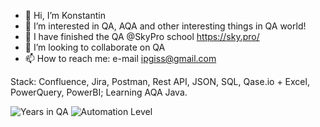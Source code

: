 - 👋 Hi, I’m Konstantin
- 👀 I’m interested in QA, AQA and other interesting things in QA world!
- 🌱 I have finished the QA @SkyPro school https://sky.pro/
- 💞️ I’m looking to collaborate on QA
- 📫 How to reach me: e-mail ipgiss@gmail.com

Stack:
Confluence, Jira, Postman, Rest API, JSON, SQL, Qase.io + Excel, PowerQuery, PowerBI;
Learning AQA Java.



<!---
ipgiss/ipgiss is a ✨ special ✨ repository because its `README.md` (this file) appears on your GitHub profile.
You can click the Preview link to take a look at your changes.
--->
![Years in QA](https://img.shields.io/badge/Years_in_QA-1+-blue)
![Automation Level](https://img.shields.io/badge/Automation-Junior-yellow)
